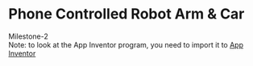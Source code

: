 # Phone Controlled Robot Arm & Car
Milestone-2 <br />
Note: to look at the App Inventor program, you need to import it to [App Inventor](http://ai2.appinventor.mit.edu/login/)
